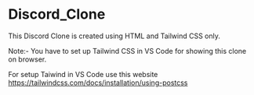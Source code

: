 # Discord_Clone

This Discord Clone is created using HTML and Tailwind CSS only.

Note:- You have to set up Tailwind CSS in VS Code for showing this clone on browser.

For setup Taiwind in VS Code use this website https://tailwindcss.com/docs/installation/using-postcss
